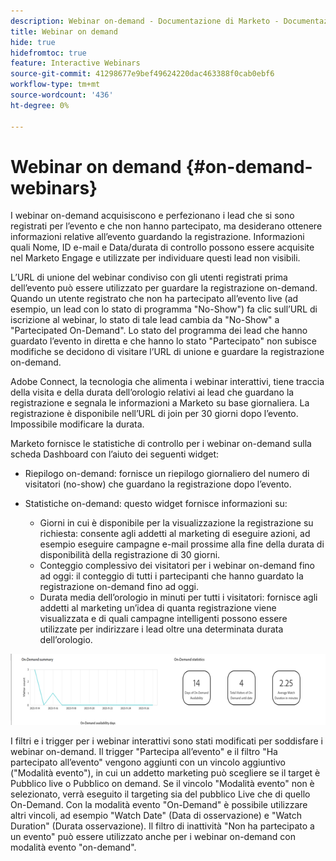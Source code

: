 ```yaml
---
description: Webinar on-demand - Documentazione di Marketo - Documentazione del prodotto
title: Webinar on demand
hide: true
hidefromtoc: true
feature: Interactive Webinars
source-git-commit: 41298677e9bef49624220dac463388f0cab0ebf6
workflow-type: tm+mt
source-wordcount: '436'
ht-degree: 0%

---
```


# Webinar on demand {#on-demand-webinars}

I webinar on-demand acquisiscono e perfezionano i lead che si sono registrati per l’evento e che non hanno partecipato, ma desiderano ottenere informazioni relative all’evento guardando la registrazione. Informazioni quali Nome, ID e-mail e Data/durata di controllo possono essere acquisite nel Marketo Engage e utilizzate per individuare questi lead non visibili.

L’URL di unione del webinar condiviso con gli utenti registrati prima dell’evento può essere utilizzato per guardare la registrazione on-demand. Quando un utente registrato che non ha partecipato all’evento live (ad esempio, un lead con lo stato di programma &quot;No-Show&quot;) fa clic sull’URL di iscrizione al webinar, lo stato di tale lead cambia da &quot;No-Show&quot; a &quot;Partecipated On-Demand&quot;. Lo stato del programma dei lead che hanno guardato l’evento in diretta e che hanno lo stato &quot;Partecipato&quot; non subisce modifiche se decidono di visitare l’URL di unione e guardare la registrazione on-demand.

Adobe Connect, la tecnologia che alimenta i webinar interattivi, tiene traccia della visita e della durata dell’orologio relativi ai lead che guardano la registrazione e segnala le informazioni a Marketo su base giornaliera. La registrazione è disponibile nell’URL di join per 30 giorni dopo l’evento. Impossibile modificare la durata.

Marketo fornisce le statistiche di controllo per i webinar on-demand sulla scheda Dashboard con l’aiuto dei seguenti widget:

* Riepilogo on-demand: fornisce un riepilogo giornaliero del numero di visitatori (no-show) che guardano la registrazione dopo l’evento.

* Statistiche on-demand: questo widget fornisce informazioni su:
   * Giorni in cui è disponibile per la visualizzazione la registrazione su richiesta: consente agli addetti al marketing di eseguire azioni, ad esempio eseguire campagne e-mail prossime alla fine della durata di disponibilità della registrazione di 30 giorni.
   * Conteggio complessivo dei visitatori per i webinar on-demand fino ad oggi: il conteggio di tutti i partecipanti che hanno guardato la registrazione on-demand fino ad oggi.
   * Durata media dell’orologio in minuti per tutti i visitatori: fornisce agli addetti al marketing un’idea di quanta registrazione viene visualizzata e di quali campagne intelligenti possono essere utilizzate per indirizzare i lead oltre una determinata durata dell’orologio.

![](assets/on-demand-webinars-1.png)

I filtri e i trigger per i webinar interattivi sono stati modificati per soddisfare i webinar on-demand. Il trigger &quot;Partecipa all’evento&quot; e il filtro &quot;Ha partecipato all’evento&quot; vengono aggiunti con un vincolo aggiuntivo (&quot;Modalità evento&quot;), in cui un addetto marketing può scegliere se il target è Pubblico live o Pubblico on demand. Se il vincolo &quot;Modalità evento&quot; non è selezionato, verrà eseguito il targeting sia del pubblico Live che di quello On-Demand. Con la modalità evento &quot;On-Demand&quot; è possibile utilizzare altri vincoli, ad esempio &quot;Watch Date&quot; (Data di osservazione) e &quot;Watch Duration&quot; (Durata osservazione). Il filtro di inattività &quot;Non ha partecipato a un evento&quot; può essere utilizzato anche per i webinar on-demand con modalità evento &quot;on-demand&quot;.
